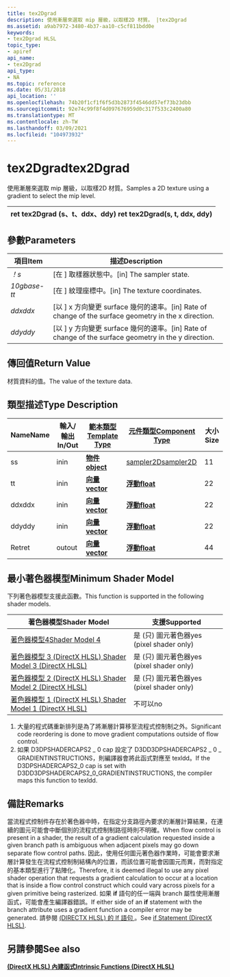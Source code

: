 ```yaml
---
title: tex2Dgrad
description: 使用漸層來選取 mip 層級，以取樣2D 材質。 |tex2Dgrad
ms.assetid: a9ab7972-3480-4b37-aa10-c5cf811bdd0e
keywords:
- tex2Dgrad HLSL
topic_type:
- apiref
api_name:
- tex2Dgrad
api_type:
- NA
ms.topic: reference
ms.date: 05/31/2018
api_location: ''
ms.openlocfilehash: 74b20f1cf1f6f5d3b2873f4546dd57ef73b23dbb
ms.sourcegitcommit: 92e74c99f8f4d097676959d0c317f533c2400a80
ms.translationtype: MT
ms.contentlocale: zh-TW
ms.lasthandoff: 03/09/2021
ms.locfileid: "104973932"
---
```

# <a name="tex2dgrad"></a><span data-ttu-id="abed0-105">tex2Dgrad</span><span class="sxs-lookup"><span data-stu-id="abed0-105">tex2Dgrad</span></span>

<span data-ttu-id="abed0-106">使用漸層來選取 mip 層級，以取樣2D 材質。</span><span class="sxs-lookup"><span data-stu-id="abed0-106">Samples a 2D texture using a gradient to select the mip level.</span></span>



| <span data-ttu-id="abed0-107">ret tex2Dgrad (s、t、ddx、ddy) </span><span class="sxs-lookup"><span data-stu-id="abed0-107">ret tex2Dgrad(s, t, ddx, ddy)</span></span> |
|-------------------------------|



 

## <a name="parameters"></a><span data-ttu-id="abed0-108">參數</span><span class="sxs-lookup"><span data-stu-id="abed0-108">Parameters</span></span>



| <span data-ttu-id="abed0-109">項目</span><span class="sxs-lookup"><span data-stu-id="abed0-109">Item</span></span>                                                         | <span data-ttu-id="abed0-110">描述</span><span class="sxs-lookup"><span data-stu-id="abed0-110">Description</span></span>                                                                  |
|--------------------------------------------------------------|------------------------------------------------------------------------------|
| <span data-ttu-id="abed0-111"><span id="s"></span><span id="S"></span>*！*</span><span class="sxs-lookup"><span data-stu-id="abed0-111"><span id="s"></span><span id="S"></span>*s*</span></span><br/>       | <span data-ttu-id="abed0-112">\[在 \] 取樣器狀態中。</span><span class="sxs-lookup"><span data-stu-id="abed0-112">\[in\] The sampler state.</span></span><br/>                                         |
| <span data-ttu-id="abed0-113"><span id="t"></span><span id="T"></span>*10gbase-t*</span><span class="sxs-lookup"><span data-stu-id="abed0-113"><span id="t"></span><span id="T"></span>*t*</span></span><br/>       | <span data-ttu-id="abed0-114">\[在 \] 紋理座標中。</span><span class="sxs-lookup"><span data-stu-id="abed0-114">\[in\] The texture coordinates.</span></span><br/>                                   |
| <span data-ttu-id="abed0-115"><span id="ddx"></span><span id="DDX"></span>*ddx*</span><span class="sxs-lookup"><span data-stu-id="abed0-115"><span id="ddx"></span><span id="DDX"></span>*ddx*</span></span><br/> | <span data-ttu-id="abed0-116">\[以 \] x 方向變更 surface 幾何的速率。</span><span class="sxs-lookup"><span data-stu-id="abed0-116">\[in\] Rate of change of the surface geometry in the x direction.</span></span><br/> |
| <span data-ttu-id="abed0-117"><span id="ddy"></span><span id="DDY"></span>*ddy*</span><span class="sxs-lookup"><span data-stu-id="abed0-117"><span id="ddy"></span><span id="DDY"></span>*ddy*</span></span><br/> | <span data-ttu-id="abed0-118">\[以 \] y 方向變更 surface 幾何的速率。</span><span class="sxs-lookup"><span data-stu-id="abed0-118">\[in\] Rate of change of the surface geometry in the y direction.</span></span><br/> |



 

## <a name="return-value"></a><span data-ttu-id="abed0-119">傳回值</span><span class="sxs-lookup"><span data-stu-id="abed0-119">Return Value</span></span>

<span data-ttu-id="abed0-120">材質資料的值。</span><span class="sxs-lookup"><span data-stu-id="abed0-120">The value of the texture data.</span></span>

## <a name="type-description"></a><span data-ttu-id="abed0-121">類型描述</span><span class="sxs-lookup"><span data-stu-id="abed0-121">Type Description</span></span>



| <span data-ttu-id="abed0-122">Name</span><span class="sxs-lookup"><span data-stu-id="abed0-122">Name</span></span> | <span data-ttu-id="abed0-123">輸入/輸出</span><span class="sxs-lookup"><span data-stu-id="abed0-123">In/Out</span></span> | [<span data-ttu-id="abed0-124">**範本類型**</span><span class="sxs-lookup"><span data-stu-id="abed0-124">**Template Type**</span></span>](dx-graphics-hlsl-intrinsic-functions.md)                       | [<span data-ttu-id="abed0-125">**元件類型**</span><span class="sxs-lookup"><span data-stu-id="abed0-125">**Component Type**</span></span>](dx-graphics-hlsl-intrinsic-functions.md) | <span data-ttu-id="abed0-126">大小</span><span class="sxs-lookup"><span data-stu-id="abed0-126">Size</span></span> |
|------|--------|-------------------------------------------------------------------------------------|----------------------------------------------------------------|------|
| <span data-ttu-id="abed0-127">s</span><span class="sxs-lookup"><span data-stu-id="abed0-127">s</span></span>    | <span data-ttu-id="abed0-128">in</span><span class="sxs-lookup"><span data-stu-id="abed0-128">in</span></span>     | [<span data-ttu-id="abed0-129">**物件**</span><span class="sxs-lookup"><span data-stu-id="abed0-129">**object**</span></span>](dx-graphics-hlsl-intrinsic-functions.md) | [<span data-ttu-id="abed0-130">sampler2D</span><span class="sxs-lookup"><span data-stu-id="abed0-130">sampler2D</span></span>](dx-graphics-hlsl-sampler.md)                      | <span data-ttu-id="abed0-131">1</span><span class="sxs-lookup"><span data-stu-id="abed0-131">1</span></span>    |
| <span data-ttu-id="abed0-132">t</span><span class="sxs-lookup"><span data-stu-id="abed0-132">t</span></span>    | <span data-ttu-id="abed0-133">in</span><span class="sxs-lookup"><span data-stu-id="abed0-133">in</span></span>     | [<span data-ttu-id="abed0-134">**向量**</span><span class="sxs-lookup"><span data-stu-id="abed0-134">**vector**</span></span>](dx-graphics-hlsl-intrinsic-functions.md) | [<span data-ttu-id="abed0-135">**浮動**</span><span class="sxs-lookup"><span data-stu-id="abed0-135">**float**</span></span>](/windows/desktop/WinProg/windows-data-types)                        | <span data-ttu-id="abed0-136">2</span><span class="sxs-lookup"><span data-stu-id="abed0-136">2</span></span>    |
| <span data-ttu-id="abed0-137">ddx</span><span class="sxs-lookup"><span data-stu-id="abed0-137">ddx</span></span>  | <span data-ttu-id="abed0-138">in</span><span class="sxs-lookup"><span data-stu-id="abed0-138">in</span></span>     | [<span data-ttu-id="abed0-139">**向量**</span><span class="sxs-lookup"><span data-stu-id="abed0-139">**vector**</span></span>](dx-graphics-hlsl-intrinsic-functions.md) | [<span data-ttu-id="abed0-140">**浮動**</span><span class="sxs-lookup"><span data-stu-id="abed0-140">**float**</span></span>](/windows/desktop/WinProg/windows-data-types)                        | <span data-ttu-id="abed0-141">2</span><span class="sxs-lookup"><span data-stu-id="abed0-141">2</span></span>    |
| <span data-ttu-id="abed0-142">ddy</span><span class="sxs-lookup"><span data-stu-id="abed0-142">ddy</span></span>  | <span data-ttu-id="abed0-143">in</span><span class="sxs-lookup"><span data-stu-id="abed0-143">in</span></span>     | [<span data-ttu-id="abed0-144">**向量**</span><span class="sxs-lookup"><span data-stu-id="abed0-144">**vector**</span></span>](dx-graphics-hlsl-intrinsic-functions.md) | [<span data-ttu-id="abed0-145">**浮動**</span><span class="sxs-lookup"><span data-stu-id="abed0-145">**float**</span></span>](/windows/desktop/WinProg/windows-data-types)                        | <span data-ttu-id="abed0-146">2</span><span class="sxs-lookup"><span data-stu-id="abed0-146">2</span></span>    |
| <span data-ttu-id="abed0-147">Ret</span><span class="sxs-lookup"><span data-stu-id="abed0-147">ret</span></span>  | <span data-ttu-id="abed0-148">out</span><span class="sxs-lookup"><span data-stu-id="abed0-148">out</span></span>    | [<span data-ttu-id="abed0-149">**向量**</span><span class="sxs-lookup"><span data-stu-id="abed0-149">**vector**</span></span>](dx-graphics-hlsl-intrinsic-functions.md) | [<span data-ttu-id="abed0-150">**浮動**</span><span class="sxs-lookup"><span data-stu-id="abed0-150">**float**</span></span>](/windows/desktop/WinProg/windows-data-types)                        | <span data-ttu-id="abed0-151">4</span><span class="sxs-lookup"><span data-stu-id="abed0-151">4</span></span>    |



 

## <a name="minimum-shader-model"></a><span data-ttu-id="abed0-152">最小著色器模型</span><span class="sxs-lookup"><span data-stu-id="abed0-152">Minimum Shader Model</span></span>

<span data-ttu-id="abed0-153">下列著色器模型支援此函數。</span><span class="sxs-lookup"><span data-stu-id="abed0-153">This function is supported in the following shader models.</span></span>



| <span data-ttu-id="abed0-154">著色器模型</span><span class="sxs-lookup"><span data-stu-id="abed0-154">Shader Model</span></span>                                              | <span data-ttu-id="abed0-155">支援</span><span class="sxs-lookup"><span data-stu-id="abed0-155">Supported</span></span>                |
|-----------------------------------------------------------|--------------------------|
| [<span data-ttu-id="abed0-156">著色器模型4</span><span class="sxs-lookup"><span data-stu-id="abed0-156">Shader Model 4</span></span>](dx-graphics-hlsl-sm4.md)                | <span data-ttu-id="abed0-157">是 (只) 圖元著色器</span><span class="sxs-lookup"><span data-stu-id="abed0-157">yes (pixel shader only)</span></span>  |
| [<span data-ttu-id="abed0-158">著色器模型 3 (DirectX HLSL) </span><span class="sxs-lookup"><span data-stu-id="abed0-158">Shader Model 3 (DirectX HLSL)</span></span>](dx-graphics-hlsl-sm3.md) | <span data-ttu-id="abed0-159">是 (只) 圖元著色器</span><span class="sxs-lookup"><span data-stu-id="abed0-159">yes  (pixel shader only)</span></span> |
| [<span data-ttu-id="abed0-160">著色器模型 2 (DirectX HLSL) </span><span class="sxs-lookup"><span data-stu-id="abed0-160">Shader Model 2 (DirectX HLSL)</span></span>](dx-graphics-hlsl-sm2.md) | <span data-ttu-id="abed0-161">是 (只) 圖元著色器</span><span class="sxs-lookup"><span data-stu-id="abed0-161">yes  (pixel shader only)</span></span> |
| [<span data-ttu-id="abed0-162">著色器模型 1 (DirectX HLSL) </span><span class="sxs-lookup"><span data-stu-id="abed0-162">Shader Model 1 (DirectX HLSL)</span></span>](dx-graphics-hlsl-sm1.md) | <span data-ttu-id="abed0-163">不可以</span><span class="sxs-lookup"><span data-stu-id="abed0-163">no</span></span>                       |



 

1.  <span data-ttu-id="abed0-164">大量的程式碼重新排列是為了將漸層計算移至流程式控制制之外。</span><span class="sxs-lookup"><span data-stu-id="abed0-164">Significant code reordering is done to move gradient computations outside of flow control.</span></span>
2.  <span data-ttu-id="abed0-165">如果 D3DPSHADERCAPS2 \_ 0 cap 設定了 D3DD3DPSHADERCAPS2 \_ 0 \_ GRADIENTINSTRUCTIONS，則編譯器會將此函式對應至 texldd。</span><span class="sxs-lookup"><span data-stu-id="abed0-165">If the D3DPSHADERCAPS2\_0 cap is set with D3DD3DPSHADERCAPS2\_0\_GRADIENTINSTRUCTIONS, the compiler maps this function to texldd.</span></span>

## <a name="remarks"></a><span data-ttu-id="abed0-166">備註</span><span class="sxs-lookup"><span data-stu-id="abed0-166">Remarks</span></span>

<span data-ttu-id="abed0-167">當流程式控制件存在於著色器中時，在指定分支路徑內要求的漸層計算結果，在連續的圖元可能會中斷個別的流程式控制制路徑時則不明確。</span><span class="sxs-lookup"><span data-stu-id="abed0-167">When flow control is present in a shader, the result of a gradient calculation requested inside a given branch path is ambiguous when adjacent pixels may go down separate flow control paths.</span></span> <span data-ttu-id="abed0-168">因此，使用任何圖元著色器作業時，可能會要求漸層計算發生在流程式控制制結構內的位置，而該位置可能會因圖元而異，而對指定的基本類型進行了點陣化。</span><span class="sxs-lookup"><span data-stu-id="abed0-168">Therefore, it is deemed illegal to use any pixel shader operation that requests a gradient calculation to occur at a location that is inside a flow control construct which could vary across pixels for a given primitive being rasterized.</span></span> <span data-ttu-id="abed0-169">如果 **if** 語句的任一端與 branch 屬性使用漸層函式，可能會產生編譯器錯誤。</span><span class="sxs-lookup"><span data-stu-id="abed0-169">If either side of an **if** statement with the branch attribute uses a gradient function a compiler error may be generated.</span></span> <span data-ttu-id="abed0-170">請參閱 [ (DIRECTX HLSL) 的 If 語句 ](dx-graphics-hlsl-if.md)。</span><span class="sxs-lookup"><span data-stu-id="abed0-170">See [if Statement (DirectX HLSL)](dx-graphics-hlsl-if.md).</span></span>

## <a name="see-also"></a><span data-ttu-id="abed0-171">另請參閱</span><span class="sxs-lookup"><span data-stu-id="abed0-171">See also</span></span>

<dl> <dt>

[<span data-ttu-id="abed0-172">**(DirectX HLSL) 內建函式**</span><span class="sxs-lookup"><span data-stu-id="abed0-172">**Intrinsic Functions (DirectX HLSL)**</span></span>](dx-graphics-hlsl-intrinsic-functions.md)
</dt> </dl>

 

